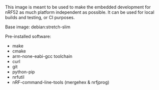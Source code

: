 This image is meant to be used to make the embedded development for nRF52 as much platform independent as possible.
It can be used for local builds and testing, or CI purposes.

Base image: debian:stretch-slim

Pre-installed software:

 - make
 - cmake
 - arm-none-eabi-gcc toolchain
 - curl
 - git
 - python-pip
 - nrfutil
 - nRF-command-line-tools (mergehex & nrfjprog)